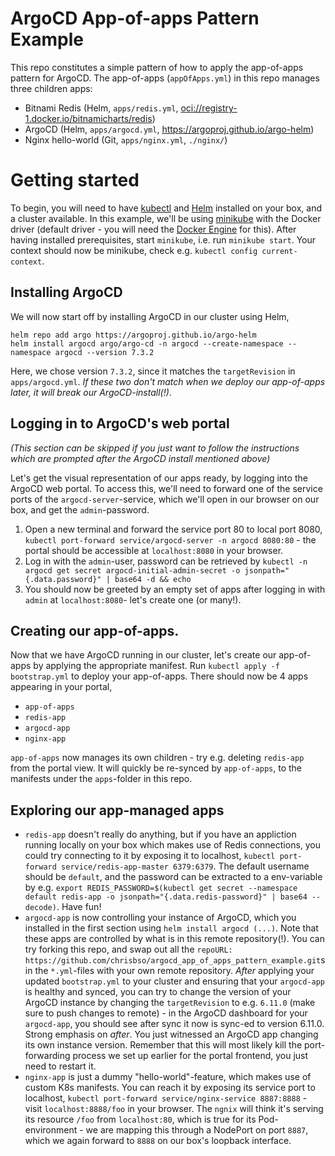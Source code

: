 # ArgoCD App-of-apps Pattern Example

This repo constitutes a simple pattern of how to apply the app-of-apps pattern for ArgoCD. The app-of-apps (`appOfApps.yml`) in this repo manages three children apps:
* Bitnami Redis (Helm, `apps/redis.yml`, [oci://registry-1.docker.io/bitnamicharts/redis](https://github.com/bitnami/charts/tree/main/bitnami/redis))
* ArgoCD (Helm, `apps/argocd.yml`, https://argoproj.github.io/argo-helm)
* Nginx hello-world (Git, `apps/nginx.yml`, `./nginx/`)

# Getting started
To begin, you will need to have [kubectl](https://kubernetes.io/docs/reference/kubectl/) and [Helm](https://helm.sh/docs/intro/install/) installed on your box, and a cluster available. In this example, we'll be using [minikube](https://minikube.sigs.k8s.io/docs/start/?arch=%2Fmacos%2Fx86-64%2Fstable%2Fbinary+download) with the Docker driver (default driver - you will need the [Docker Engine](https://docs.docker.com/engine/) for this). After having installed prerequisites, start `minikube`, i.e. run `minikube start`. Your context should now be minikube, check e.g. `kubectl config current-context`.

## Installing ArgoCD
We will now start off by installing ArgoCD in our cluster using Helm,
```
helm repo add argo https://argoproj.github.io/argo-helm
helm install argocd argo/argo-cd -n argocd --create-namespace --namespace argocd --version 7.3.2
```

Here, we chose version `7.3.2`, since it matches the `targetRevision` in `apps/argocd.yml`. *If these two don't match when we deploy our app-of-apps later, it will break our ArgoCD-install(!)*.

## Logging in to ArgoCD's web portal
*(This section can be skipped if you just want to follow the instructions which are prompted after the ArgoCD install mentioned above)*

Let's get the visual representation of our apps ready, by logging into the ArgoCD web portal. To access this, we'll need to forward one of the service ports of the `argocd-server`-service, which we'll open in our browser on our box, and get the `admin`-password. 
1. Open a new terminal and forward the service port 80 to local port 8080, `kubectl port-forward service/argocd-server -n argocd 8080:80` - the portal should be accessible at `localhost:8080` in your browser.
2. Log in with the `admin`-user, password can be retrieved by `kubectl -n argocd get secret argocd-initial-admin-secret -o jsonpath="{.data.password}" | base64 -d && echo`
3. You should now be greeted by an empty set of apps after logging in with `admin` at `localhost:8080`- let's create one (or many!).

## Creating our app-of-apps.
Now that we have ArgoCD running in our cluster, let's create our app-of-apps by applying the appropriate manifest. Run `kubectl apply -f bootstrap.yml` to deploy your app-of-apps. There should now be 4 apps appearing in your portal,
 * `app-of-apps`
 * `redis-app`
 * `argocd-app`
 * `nginx-app`

`app-of-apps` now manages its own children - try e.g. deleting `redis-app` from the portal view. It will quickly be re-synced by `app-of-apps`, to the manifests under the `apps`-folder in this repo.

## Exploring our app-managed apps
  * `redis-app` doesn't really do anything, but if you have an appliction running locally on your box which makes use of Redis connections, you could try connecting to it by exposing it to localhost, `kubectl port-forward service/redis-app-master 6379:6379`. The default username should be `default`, and the password can be extracted to a env-variable by e.g. `export REDIS_PASSWORD=$(kubectl get secret --namespace default redis-app -o jsonpath="{.data.redis-password}" | base64 --decode)`. Have fun!
  * `argocd-app` is now controlling your instance of ArgoCD, which you installed in the first section using `helm install argocd (...)`. Note that these apps are controlled by what is in this remote repository(!). You can try forking this repo, and swap out all the `repoURL: https://github.com/chrisbso/argocd_app_of_apps_pattern_example.git`s in the `*.yml`-files with your own remote repository. *After* applying your updated `bootstrap.yml` to your cluster and ensuring that your `argocd-app` is healthy and synced, you can try to change the version of your ArgoCD instance by changing the `targetRevision` to e.g. `6.11.0` (make sure to push changes to remote) - in the ArgoCD dashboard for your `argocd-app`, you should see after sync it now is sync-ed to version 6.11.0. Strong emphasis on *after*. You just witnessed an ArgoCD app changing its own instance version. Remember that this will most likely kill the port-forwarding process we set up earlier for the portal frontend, you just need to restart it.
  * `nginx-app` is just a dummy "hello-world"-feature, which makes use of custom K8s manifests. You can reach it by exposing its service port to localhost, `kubectl port-forward service/nginx-service 8887:8888` - visit `localhost:8888/foo` in your browser. The `ngnix` will think it's serving its resource `/foo` from `localhost:80`, which is true for its Pod-environment - we are mapping this through a NodePort on port `8887`, which we again forward to `8888` on our box's loopback interface. 
